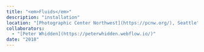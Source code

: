 ```yaml
---
title: "<em>Fluids</em>"
description: "installation"
location: "[Photographic Center Northwest](https://pcnw.org/), Seattle"
collaborators:
  - "[Peter Whidden](https://peterwhidden.webflow.io/)"
date: "2018"
---
```

